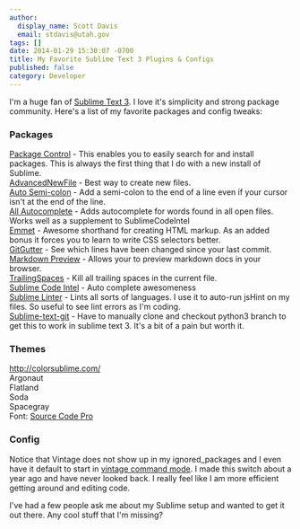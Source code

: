 ```yaml
---
author:
  display_name: Scott Davis
  email: stdavis@utah.gov
tags: []
date: 2014-01-29 15:30:07 -0700
title: My Favorite Sublime Text 3 Plugins & Configs
published: false
category: Developer
---
```


<p>I'm a huge fan of <a href="http://www.sublimetext.com/3">Sublime Text 3</a>. I love it's simplicity and strong package community. Here's a list of my favorite packages and config tweaks:</p>
<h3>
Packages</h3>
<p><a href="https://sublime.wbond.net/installation">Package Control</a>&nbsp;- This enables you to easily search for and install packages. This is always the first thing that I do with a new install of Sublime.<br />
<a href="https://sublime.wbond.net/packages/AdvancedNewFile">AdvancedNewFile</a> - Best way to create new files.<br />
<a href="https://sublime.wbond.net/packages/Auto%20Semi-Colon">Auto Semi-colon</a> - Add a semi-colon to the end of a line even if your cursor isn't at the end of the line.<br />
<a href="https://sublime.wbond.net/packages/All%20Autocomplete">All Autocomplete</a> - Adds autocomplete for words found in all open files. Works well as a supplement to SublimeCodeIntel<br />
<a href="https://sublime.wbond.net/packages/Emmet">Emmet</a> - Awesome shorthand for creating HTML markup. As an added bonus it forces you to learn to write CSS selectors better.<br />
<a href="https://sublime.wbond.net/packages/GitGutter">GitGutter</a> - See which lines have been changed since your last commit.<br />
<a href="https://sublime.wbond.net/packages/Markdown%20Preview">Markdown Preview</a> - Allows your to preview markdown docs in your browser.<br />
<a href="https://sublime.wbond.net/packages/TrailingSpaces">TrailingSpaces</a> - Kill all trailing spaces in the current file.<br />
<a href="https://sublime.wbond.net/packages/SublimeCodeIntel">Sublime Code Intel</a> - Auto complete awesomeness<br />
<a href="https://sublime.wbond.net/packages/SublimeLinter">Sublime Linter</a> - Lints all sorts of languages. I use it to auto-run jsHint on my files. So useful to see lint errors as I'm coding.<br />
<a href="https://github.com/kemayo/sublime-text-git">Sublime-text-git</a> - Have to manually clone and checkout python3 branch to get this to work in sublime text 3. It's a bit of a pain but worth it.</p>
<div>
<h3>
Themes</h3>
</div>
<p><a href="http://colorsublime.com/">http://colorsublime.com/</a><br />
Argonaut<br />
Flatland<br />
Soda<br />
Spacegray<br />
Font: <a href="http://blogs.adobe.com/typblography/2012/09/source-code-pro.html">Source Code Pro</a></p>
<ul>
</ul>
<div>
<h3>
Config</h3>
</div>
<div>
<script src="https://gist.github.com/stdavis/8698294.js"></script>
</div>
<p>Notice that Vintage does not show up in my ignored_packages and I even have it default to start in <a href="http://www.sublimetext.com/docs/3/vintage.html">vintage command mode</a>. I made this switch about a year ago and have never looked back. I really feel like I am more efficient getting around and editing code.</p>
<p>I've had a few people ask me about my Sublime setup and wanted to get it out there. Any cool stuff that I'm missing?</p>
